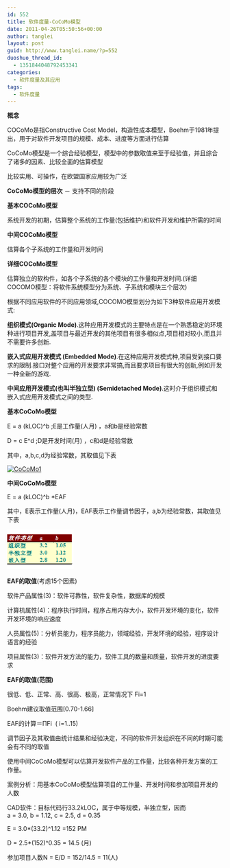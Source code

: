 ```yaml
---
id: 552
title: 软件度量-CoCoMo模型
date: 2011-04-26T05:50:56+00:00
author: tanglei
layout: post
guid: http://www.tanglei.name/?p=552
duoshuo_thread_id:
  - 1351844048792453341
categories:
  - 软件度量及其应用
tags:
  - 软件度量
---
```

**概念**

COCoMo是指Constructive Cost Model，构造性成本模型，Boehm于1981年提出，用于对软件开发项目的规模、成本、进度等方面进行估算

CoCoMo模型是一个综合经验模型，模型中的参数取值来至于经验值，并且综合了诸多的因素、比较全面的估算模型

比较实用、可操作，在欧盟国家应用较为广泛

**CoCoMo模型的层次** － 支持不同的阶段

**基本COCoMo模型**

系统开发的初期，估算整个系统的工作量(包括维护)和软件开发和维护所需的时间

**中间COCoMo模型**

估算各个子系统的工作量和开发时间

**详细COCoMo模型**

估算独立的软构件，如各个子系统的各个模块的工作量和开发时间.(详细COCOMO模型：将软件系统模型分为系统、子系统和模块三个层次)

根据不同应用软件的不同应用领域,COCOMO模型划分为如下3种软件应用开发模式:

**组织模式(Organic Mode)**.这种应用开发模式的主要特点是在一个熟悉稳定的环境种进行项目开发,盖项目与最近开发的<a>其他</a>项目有很多相似点,项目相对较小,而且并不需要许多创新.

**嵌入式应用开发模式 (Embedded Mode)**.在这种应用开发模式种,项目受到接口要求的限制.接口对整个应用的开发要求非常搞,而且要求项目有很大的创新,例如开发一种全新的游戏.

**中间应用开发模式(也叫半独立型) (Semidetached Mode)**.这时介于组织模式和嵌入式应用开发模式之间的类型.

**基本CoCoMo模型**

E = a (kLOC)^b ;E是工作量(人月) ，a和b是经验常数

D = c E^d ;D是开发时间(月) ，c和d是经验常数

其中，a,b,c,d为经验常数，其取值见下表

[<img class="size-medium wp-image-553 alignleft" title="cocomo1" src="/wp-content/uploads/2011/04/cocomo1-300x80.png" alt="CoCoMo1"  />](/wp-content/uploads/2011/04/cocomo1.png)

**中间CoCoMo模型**

E = a (kLOC)^b *EAF

其中，E表示工作量(人月)，EAF表示工作量调节因子，a,b为经验常数，其取值见下表

[<img class="alignleft size-full wp-image-554" title="cocomo2" src="/wp-content/uploads/2011/04/cocomo2.png" alt="CoCoMo"  />](/wp-content/uploads/2011/04/cocomo2.png)

**EAF的取值**(考虑15个因素)

软件产品属性(3)：软件可靠性，软件复杂性，数据库的规模

计算机属性(4)：程序执行时间，程序占用内存大小，软件开发环境的变化，软件开发环境的响应速度

人员属性(5)：分析员能力，程序员能力，领域经验，开发环境的经验，程序设计语言的经验

项目属性(3)：软件开发方法的能力，软件工具的数量和质量，软件开发的进度要求

**EAF的取值(范围)**

很低、低、正常、高、很高、极高，正常情况下 Fi=1

Boehm建议取值范围[0.70-1.66]

EAF的计算＝ΠFi  ( i=1..15)

调节因子及其取值由统计结果和经验决定，不同的软件开发组织在不同的时期可能会有不同的取值

使用中间CoCoMo模型可以估算开发软件产品的工作量，比较各种开发方案的工作量。

案例分析：用基本CoCoMo模型估算项目的工作量、开发时间和参加项目开发的人数

CAD软件：目标代码行33.2kLOC，属于中等规模，半独立型，因而a = 3.0, b = 1.12, c = 2.5, d = 0.35

E = 3.0*(33.2)^1.12 =152 PM

D = 2.5*(152)^0.35 = 14.5 (月)

参加项目人数N = E/D = 152/14.5 = 11(人)
